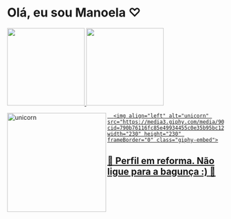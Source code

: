 <h1> Olá, eu sou Manoela ♡ </h1>

  	

<div>
  <a href="https://github.com/Manuzit">
  <img height="180em" src="https://github-readme-stats.vercel.app/api?username=Manuzit&show_icons=true&theme=dracula&include_all_commits=true&count_private=true"/>
  <img height="180em" src="https://github-readme-stats.vercel.app/api/top-langs/?username=Manuzit&layout=compact&langs_count=7&theme=dracula"/>
</div>
 
  <img align="left" alt="unicorn" src="https://media.giphy.com/media/yfj94YWY3umHcTn5IC/giphy.gif" width="230" height="230" frameBorder="0" class="giphy-embed">
	
	  <img align="left" alt="unicorn" src="https://media3.giphy.com/media/901ojwtVHZAze/giphy.gif?cid=790b76116fc85e49934455c0e35b95bc12a079a9f94ad3d6&rid=giphy.gif&ct=g" width="230" height="230" frameBorder="0" class="giphy-embed">
  

	
	
<h2> 🚧 Perfil em reforma. Não ligue para a bagunça :) 🚧</h2>
	
	
